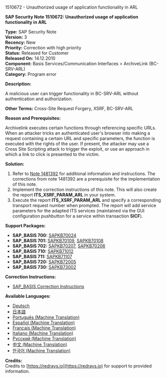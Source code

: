 1510672 - Unauthorized usage of application functionality in ARL

**SAP Security Note 1510672: Unauthorized usage of application functionality in ARL**

**Type:** SAP Security Note  
**Version:** 3  
**Recency:** New  
**Priority:** Correction with high priority  
**Status:** Released for Customer  
**Released On:** 14.12.2010  
**Component:** Basis Services/Communication Interfaces > ArchiveLink (BC-SRV-ARL)  
**Category:** Program error  

**Description:**

A malicious user can trigger functionality in BC-SRV-ARL without authentication and authorization.

**Other Terms:** Cross-Site Request Forgery, XSRF, BC-SRV-ARL

**Reason and Prerequisites:**

Archivelink executes certain functions through referencing specific URLs. When an attacker tricks an authenticated user's browser into making a request containing a certain URL and specific parameters, the function is executed with the rights of the user.
If present, the attacker may use a Cross Site Scripting attack to trigger the exploit, or use an approach in which a link to click is presented to the victim.

**Solution:**

1. Refer to [Note 1481392](https://me.sap.com/notes/1481392) for additional information and instructions. The corrections from note 1481392 are a prerequisite for the implementation of this note.
2. Implement the correction instructions of this note. This will also create the report **ITS_XSRF_PARAM_ARL** in your system.
3. Execute the report **ITS_XSRF_PARAM_ARL** and specify a corresponding transport request number when prompted. The report will add service parameters for the adapted ITS services (maintained via the GUI configuration pushbutton for a service within transaction **SICF**).

**Support Packages:**

- **SAP_BASIS 700:** [SAPKB70024](https://me.sap.com/supportpackage/SAPKB70024)
- **SAP_BASIS 701:** [SAPKB70109](https://me.sap.com/supportpackage/SAPKB70109), [SAPKB70108](https://me.sap.com/supportpackage/SAPKB70108)
- **SAP_BASIS 702:** [SAPKB70207](https://me.sap.com/supportpackage/SAPKB70207), [SAPKB70206](https://me.sap.com/supportpackage/SAPKB70206)
- **SAP_BASIS 710:** [SAPKB71012](https://me.sap.com/supportpackage/SAPKB71012)
- **SAP_BASIS 711:** [SAPKB71107](https://me.sap.com/supportpackage/SAPKB71107)
- **SAP_BASIS 720:** [SAPKB72005](https://me.sap.com/supportpackage/SAPKB72005)
- **SAP_BASIS 730:** [SAPKB73002](https://me.sap.com/supportpackage/SAPKB73002)

**Correction Instructions:**

- [SAP_BASIS Correction Instructions](https://me.sap.com/corrins/0001510672/41)

**Available Languages:**

- [Deutsch](https://me.sap.com/notes/0001510672/D)
- [日本語](https://me.sap.com/notes/0001510672/J)
- [Português (Machine Translation)](https://me.sap.com/notes/0001510672/P)
- [Español (Machine Translation)](https://me.sap.com/notes/0001510672/S)
- [Français (Machine Translation)](https://me.sap.com/notes/0001510672/F)
- [Italiano (Machine Translation)](https://me.sap.com/notes/0001510672/I)
- [Русский (Machine Translation)](https://me.sap.com/notes/0001510672/R)
- [中文 (Machine Translation)](https://me.sap.com/notes/0001510672/1)
- [한국어 (Machine Translation)](https://me.sap.com/notes/0001510672/3)

**Credits:**  
Credits to [https://redrays.io](https://redrays.io) for support to provided information.